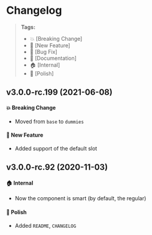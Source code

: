 Changelog
=========

> **Tags:**
> - :boom:       [Breaking Change]
> - :rocket:     [New Feature]
> - :bug:        [Bug Fix]
> - :memo:       [Documentation]
> - :house:      [Internal]
> - :nail_care:  [Polish]

## v3.0.0-rc.199 (2021-06-08)

#### :boom: Breaking Change

* Moved from `base` to `dummies`

#### :rocket: New Feature

* Added support of the default slot

## v3.0.0-rc.92 (2020-11-03)

#### :house: Internal

* Now the component is smart (by default, the regular)

#### :nail_care: Polish

* Added `README`, `CHANGELOG`
